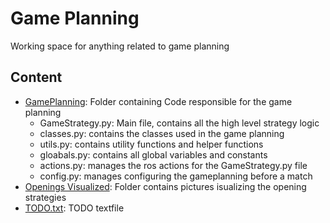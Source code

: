 # Game Planning 
Working space for anything related to game planning

## Content 
- [GamePlanning](): Folder containing Code responsible for the game planning
  - GameStrategy.py: Main file, contains all the high level strategy logic
  - classes.py: contains the classes used in the game planning
  - utils.py: contains utility functions and helper functions
  - gloabals.py: contains all global variables and constants
  - actions.py: manages the ros actions for the GameStrategy.py file
  - config.py: manages configuring the gameplanning before a match
- [Openings Visualized](): Folder contains pictures isualizing the opening strategies
- [TODO.txt](): TODO textfile

